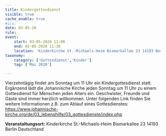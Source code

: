 ```yaml
---
title: Kindergottesdienst
visible: true
cache_enable: true
#ics: 
date: 03-05-20
rule: 
event:
	start: 03-05-2020 11:00
	end: 03-05-2020 11:30
	location: 'Kinderkirche St.-Michaels-Heim Bismarkallee 23 14193 Berlin Deutschland'
taxonomy:
	category: ['Gottesdienst','Kinder']
	tag: ['Mai 2020']

---
```

Vierzehntägig findet am Sonntag um 11 Uhr ein Kindergottesdienst statt. Ergänzend lädt die Johannische Kirche jeden Sonntag um 11 Uhr zu einem Gottesdienst für Menschen jeden Alters ein. Geschwister, Freunde und Gäste sind immer herzlich willkommen. Unter folgenden Link finden Sie weitere Informationen z.B. zum Ablauf eines Gottesdienstes: https://www.johannische-kirche.org/de/03_lebenshilfe/03_gottesdienste/index.php



**Veranstaltungsort:** Kinderkirche St.-Michaels-Heim Bismarkallee 23 14193 Berlin Deutschland

